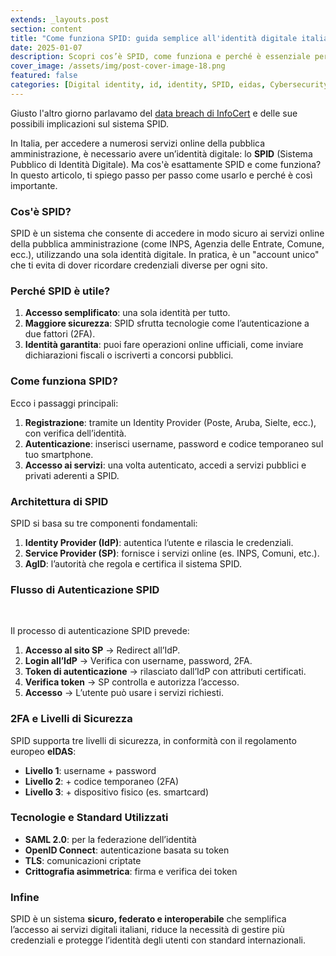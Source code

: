 ```yaml
---
extends: _layouts.post
section: content
title: "Come funziona SPID: guida semplice all'identità digitale italiana"
date: 2025-01-07
description: Scopri cos’è SPID, come funziona e perché è essenziale per accedere ai servizi online della pubblica amministrazione. Guida chiara e aggiornata per cittadini e professionisti.
cover_image: /assets/img/post-cover-image-18.png
featured: false
categories: [Digital identity, id, identity, SPID, eidas, Cybersecurity, security, legal]
---
```


<p>Giusto l'altro giorno parlavamo del <a href="/blog/2024-12-17-infocert-breach">data breach di InfoCert</a> e delle sue possibili implicazioni sul sistema SPID.</p>

<p>In Italia, per accedere a numerosi servizi online della pubblica amministrazione, è necessario avere un’identità digitale: lo <strong>SPID</strong> (Sistema Pubblico di Identità Digitale). Ma cos'è esattamente SPID e come funziona? In questo articolo, ti spiego passo per passo come usarlo e perché è così importante.</p>

### Cos'è SPID?

<p>SPID è un sistema che consente di accedere in modo sicuro ai servizi online della pubblica amministrazione (come INPS, Agenzia delle Entrate, Comune, ecc.), utilizzando una sola identità digitale. In pratica, è un "account unico" che ti evita di dover ricordare credenziali diverse per ogni sito.</p>

### Perché SPID è utile?

<ol>
  <li><strong>Accesso semplificato</strong>: una sola identità per tutto.</li>
  <li><strong>Maggiore sicurezza</strong>: SPID sfrutta tecnologie come l’autenticazione a due fattori (2FA).</li>
  <li><strong>Identità garantita</strong>: puoi fare operazioni online ufficiali, come inviare dichiarazioni fiscali o iscriverti a concorsi pubblici.</li>
</ol>

### Come funziona SPID?

<p>Ecco i passaggi principali:</p>

<ol>
  <li><strong>Registrazione</strong>: tramite un Identity Provider (Poste, Aruba, Sielte, ecc.), con verifica dell’identità.</li>
  <li><strong>Autenticazione</strong>: inserisci username, password e codice temporaneo sul tuo smartphone.</li>
  <li><strong>Accesso ai servizi</strong>: una volta autenticato, accedi a servizi pubblici e privati aderenti a SPID.</li>
</ol>

### Architettura di SPID

<p>SPID si basa su tre componenti fondamentali:</p>

<ol>
  <li><strong>Identity Provider (IdP)</strong>: autentica l’utente e rilascia le credenziali.</li>
  <li><strong>Service Provider (SP)</strong>: fornisce i servizi online (es. INPS, Comuni, etc.).</li>
  <li><strong>AgID</strong>: l’autorità che regola e certifica il sistema SPID.</li>
</ol>

### Flusso di Autenticazione SPID

<drupal-media data-entity-type="media" data-entity-uuid="1b9d397c-978f-4b23-b1f5-30c7ac8adc56" data-align="center" data-view-mode="large">&nbsp;</drupal-media>

<p>Il processo di autenticazione SPID prevede:</p>

<ol>
  <li><strong>Accesso al sito SP</strong> -> Redirect all’IdP.</li>
  <li><strong>Login all’IdP</strong> -> Verifica con username, password, 2FA.</li>
  <li><strong>Token di autenticazione</strong> -> rilasciato dall’IdP con attributi certificati.</li>
  <li><strong>Verifica token</strong> -> SP controlla e autorizza l’accesso.</li>
  <li><strong>Accesso</strong> -> L’utente può usare i servizi richiesti.</li>
</ol>

### 2FA e Livelli di Sicurezza

<p>SPID supporta tre livelli di sicurezza, in conformità con il regolamento europeo <strong>eIDAS</strong>:</p>

<ul>
  <li><strong>Livello 1</strong>: username + password</li>
  <li><strong>Livello 2</strong>: + codice temporaneo (2FA)</li>
  <li><strong>Livello 3</strong>: + dispositivo fisico (es. smartcard)</li>
</ul>

### Tecnologie e Standard Utilizzati

<ul>
  <li><strong>SAML 2.0</strong>: per la federazione dell’identità</li>
  <li><strong>OpenID Connect</strong>: autenticazione basata su token</li>
  <li><strong>TLS</strong>: comunicazioni criptate</li>
  <li><strong>Crittografia asimmetrica</strong>: firma e verifica dei token</li>
</ul>

### Infine

<p>SPID è un sistema <strong>sicuro, federato e interoperabile</strong> che semplifica l’accesso ai servizi digitali italiani, riduce la necessità di gestire più credenziali e protegge l’identità degli utenti con standard internazionali.</p>